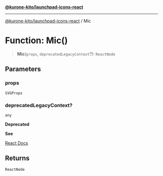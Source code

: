 [**@kurone-kito/launchpad-icons-react**](../README.md)

***

[@kurone-kito/launchpad-icons-react](../globals.md) / Mic

# Function: Mic()

> **Mic**(`props`, `deprecatedLegacyContext`?): `ReactNode`

## Parameters

### props

`SVGProps`

### deprecatedLegacyContext?

`any`

**Deprecated**

**See**

[React Docs](https://legacy.reactjs.org/docs/legacy-context.html#referencing-context-in-lifecycle-methods)

## Returns

`ReactNode`
